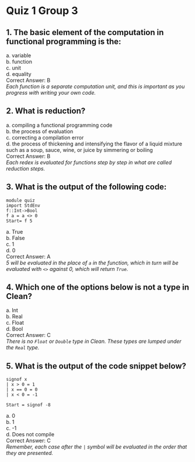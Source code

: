 # Quiz 1 Group 3
## 1. The basic element of the computation in functional programming is the:
a. variable\
b. function\
c. unit\
d. equality\
Correct Answer: B\
*Each function is a separate computation unit, and this is important as you progress with writing your own code.*
## 2. What is reduction?
a. compiling a functional programming code\
b. the process of evaluation\
c. correcting a compilation error\
d. the process of thickening and intensifying the flavor of a liquid mixture such as a soup, sauce, wine, or juice by simmering or boiling\
Correct Answer: B\
*Each redex is evaluated for functions step by step in what are called reduction steps.*
## 3. What is the output of the following code:
```
module quiz
import StdEnv
f::Int->Bool
f a = a <> 0
Start= f 5
```
a. True\
b. False\
c. 1\
d. 0\
Correct Answer: A\
*5 will be evaluated in the place of `a` in the function, which in turn will be evaluated with `<>` against 0, which will return `True`.*
## 4. Which one of the options below is not a type in Clean?
a. Int\
b. Real\
c. Float\
d. Bool\
Correct Answer: C\
*There is no `Float` or `Double` type in Clean. These types are lumped under the `Real` type.*
## 5.  What is the output of the code snippet below?
```
signof x
| x > 0 = 1
| x == 0 = 0
| x < 0 = -1

Start = signof -8
```
a. 0\
b. 1\
c. -1\
d. Does not compile\
Correct Answer: C\
*Remember, each case after the `|` symbol will be evaluated in the order that they are presented.*

